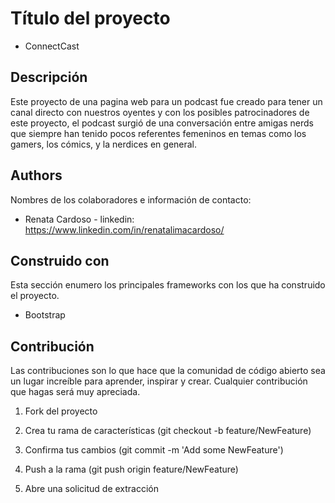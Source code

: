 # Título del proyecto 
* ConnectCast

## Descripción
Este proyecto de una pagina web para un podcast fue creado para tener un canal directo con nuestros oyentes y con los posibles patrocinadores de este proyecto, el podcast surgió de una conversación entre 
amigas nerds que siempre han tenido pocos referentes femeninos en temas como los gamers, los cómics, y la nerdices en general. 

## Authors
Nombres de los colaboradores e información de contacto:
* Renata Cardoso - linkedin: https://www.linkedin.com/in/renatalimacardoso/

## Construido con
Esta sección enumero los principales frameworks con los que ha construido el proyecto. 

* Bootstrap

## Contribución
Las contribuciones son lo que hace que la comunidad de código abierto sea un lugar increíble para aprender, inspirar y crear. Cualquier contribución que hagas será muy apreciada.

1. Fork del proyecto

2. Crea tu rama de características (git checkout -b feature/NewFeature)

3. Confirma tus cambios (git commit -m 'Add some NewFeature')

4. Push a la rama (git push origin feature/NewFeature)

5. Abre una solicitud de extracción


